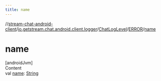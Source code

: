 ```yaml
---
title: name
---
```

//[stream-chat-android-client](../../../../index.md)/[io.getstream.chat.android.client.logger](../../index.md)/[ChatLogLevel](../index.md)/[ERROR](index.md)/[name](name.md)



# name  
[androidJvm]  
Content  
val [name](name.md): [String](https://kotlinlang.org/api/latest/jvm/stdlib/kotlin/-string/index.html)  



